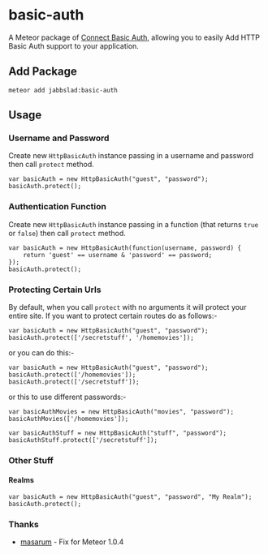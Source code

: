 # basic-auth

A Meteor package of [Connect Basic Auth](http://www.senchalabs.org/connect/basicAuth.html), allowing you to easily Add HTTP Basic Auth support to your application.



## Add Package 

`meteor add jabbslad:basic-auth`

## Usage

### Username and Password

Create new `HttpBasicAuth` instance passing in a username and password then call `protect` method.

    var basicAuth = new HttpBasicAuth("guest", "password");
    basicAuth.protect();

### Authentication Function

Create new `HttpBasicAuth` instance passing in a function (that returns `true` or `false`) then call `protect` method.

    var basicAuth = new HttpBasicAuth(function(username, password) {
        return 'guest' == username & 'password' == password;
    });
    basicAuth.protect();
    
### Protecting Certain Urls

By default, when you call `protect` with no arguments it will protect your entire site. If you want to protect certain routes do as follows:-

	var basicAuth = new HttpBasicAuth("guest", "password");
    basicAuth.protect(['/secretstuff', '/homemovies']);

or you can do this:-

	var basicAuth = new HttpBasicAuth("guest", "password");
    basicAuth.protect(['/homemovies']);
    basicAuth.protect(['/secretstuff']);
    
or this to use different passwords:-

    var basicAuthMovies = new HttpBasicAuth("movies", "password");
    basicAuthMovies(['/homemovies']);
    
    var basicAuthStuff = new HttpBasicAuth("stuff", "password");
    basicAuthStuff.protect(['/secretstuff']);

    
### Other Stuff

#### Realms

	var basicAuth = new HttpBasicAuth("guest", "password", "My Realm");
    basicAuth.protect();

### Thanks

* [masarum](https://github.com/masarum) - Fix for Meteor 1.0.4
